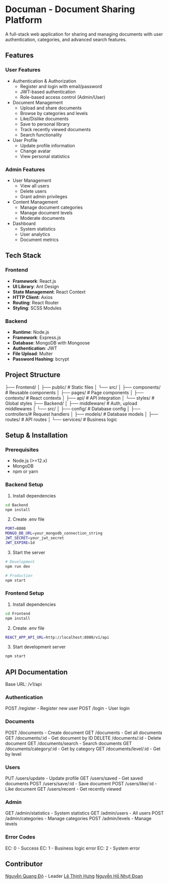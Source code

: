 # Documan - Document Sharing Platform

A full-stack web application for sharing and managing documents with user authentication, categories, and advanced search features.

## Features

### User Features

- Authentication & Authorization
  - Register and login with email/password
  - JWT-based authentication
  - Role-based access control (Admin/User)
- Document Management
  - Upload and share documents
  - Browse by categories and levels
  - Like/Dislike documents
  - Save to personal library
  - Track recently viewed documents
  - Search functionality
- User Profile
  - Update profile information
  - Change avatar
  - View personal statistics

### Admin Features

- User Management
  - View all users
  - Delete users
  - Grant admin privileges
- Content Management
  - Manage document categories
  - Manage document levels
  - Moderate documents
- Dashboard
  - System statistics
  - User analytics
  - Document metrics

## Tech Stack

### Frontend

- **Framework**: React.js
- **UI Library**: Ant Design
- **State Management**: React Context
- **HTTP Client**: Axios
- **Routing**: React Router
- **Styling**: SCSS Modules

### Backend

- **Runtime**: Node.js
- **Framework**: Express.js
- **Database**: MongoDB with Mongoose
- **Authentication**: JWT
- **File Upload**: Multer
- **Password Hashing**: bcrypt

## Project Structure

├── Frontend/
│ ├── public/ # Static files
│ └── src/
│ ├── components/ # Reusable components
│ ├── pages/ # Page components
│ ├── contexts/ # React contexts
│ ├── api/ # API integration
│ └── styles/ # Global styles
├── Backend/
│ ├── middleware/ # Auth, upload middlewares
│ └── src/
│ ├── config/ # Database config
│ ├── controllers/# Request handlers
│ ├── models/ # Database models
│ ├── routes/ # API routes
│ └── services/ # Business logic

## Setup & Installation

### Prerequisites

- Node.js (>=12.x)
- MongoDB
- npm or yarn

### Backend Setup

1. Install dependencies

```bash
cd Backend
npm install
```

2. Create .env file

```bash
PORT=8080
MONGO_DB_URL=your_mongodb_connection_string
JWT_SECRET=your_jwt_secret
JWT_EXPIRE=1d
```

3. Start the server

```bash
# Development
npm run dev

# Production
npm start
```

### Frontend Setup

1. Install dependencies

```bash
cd Frontend
npm install
```

2. Create .env file

```bash
REACT_APP_API_URL=http://localhost:8080/v1/api
```

3. Start development server

```bash
npm start
```

## API Documentation

Base URL: /v1/api

### Authentication

POST /register - Register new user
POST /login - User login

### Documents

POST /documents - Create document
GET /documents - Get all documents
GET /documents/:id - Get document by ID
DELETE /documents/:id - Delete document
GET /documents/search - Search documents
GET /documents/category/:id - Get by category
GET /documents/level/:id - Get by level

### Users

PUT /users/update - Update profile
GET /users/saved - Get saved documents
POST /users/save/:id - Save document
POST /users/like/:id - Like document
GET /users/recent - Get recently viewed

### Admin

GET /admin/statistics - System statistics
GET /admin/users - All users
POST /admin/categories - Manage categories
POST /admin/levels - Manage levels

### Error Codes

EC: 0 - Success
EC: 1 - Business logic error
EC: 2 - System error

## Contributor

[Nguyễn Quang Độ](https://github.com/nqdo26) - Leader
[Lê Thịnh Hưng](https://github.com/lethinhhung)
[Nguyễn Hồ Nhựt Đoan](https://github.com/NhutDoan2703)

